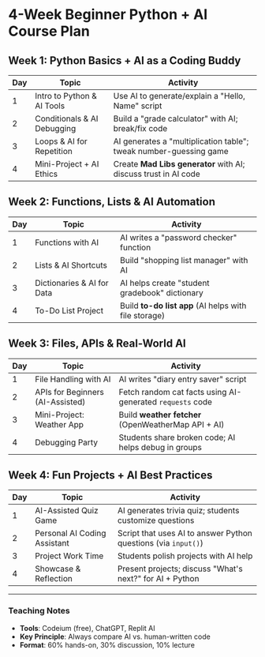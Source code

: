 # 4-Week Beginner Python + AI Course Plan

## Week 1: Python Basics + AI as a Coding Buddy
| Day | Topic                          | Activity                                                                 |
|-----|--------------------------------|--------------------------------------------------------------------------|
| 1   | Intro to Python & AI Tools     | Use AI to generate/explain a "Hello, Name" script                        |
| 2   | Conditionals & AI Debugging    | Build a "grade calculator" with AI; break/fix code                       |
| 3   | Loops & AI for Repetition      | AI generates a "multiplication table"; tweak number-guessing game        |
| 4   | Mini-Project + AI Ethics       | Create **Mad Libs generator** with AI; discuss trust in AI code          |

## Week 2: Functions, Lists & AI Automation
| Day | Topic                          | Activity                                                                 |
|-----|--------------------------------|--------------------------------------------------------------------------|
| 1   | Functions with AI              | AI writes a "password checker" function                                  |
| 2   | Lists & AI Shortcuts           | Build "shopping list manager" with AI                                    |
| 3   | Dictionaries & AI for Data     | AI helps create "student gradebook" dictionary                           |
| 4   | To-Do List Project             | Build **to-do list app** (AI helps with file storage)                    |

## Week 3: Files, APIs & Real-World AI
| Day | Topic                          | Activity                                                                 |
|-----|--------------------------------|--------------------------------------------------------------------------|
| 1   | File Handling with AI          | AI writes "diary entry saver" script                                     |
| 2   | APIs for Beginners (AI-Assisted)| Fetch random cat facts using AI-generated `requests` code                |
| 3   | Mini-Project: Weather App      | Build **weather fetcher** (OpenWeatherMap API + AI)                      |
| 4   | Debugging Party                | Students share broken code; AI helps debug in groups                     |

## Week 4: Fun Projects + AI Best Practices
| Day | Topic                          | Activity                                                                 |
|-----|--------------------------------|--------------------------------------------------------------------------|
| 1   | AI-Assisted Quiz Game          | AI generates trivia quiz; students customize questions                   |
| 2   | Personal AI Coding Assistant   | Script that uses AI to answer Python questions (via `input()`)           |
| 3   | Project Work Time              | Students polish projects with AI help                                    |
| 4   | Showcase & Reflection          | Present projects; discuss "What's next?" for AI + Python                |

---

### Teaching Notes
- **Tools**: Codeium (free), ChatGPT, Replit AI
- **Key Principle**: Always compare AI vs. human-written code
- **Format**: 60% hands-on, 30% discussion, 10% lecture
